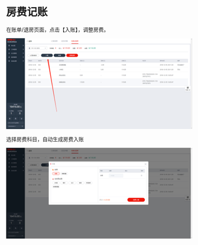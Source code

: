 # 房费记账

在账单/退房页面，点击【入账】，调整房费。

![&#x70B9;&#x51FB;&#x5165;&#x8D26;&#x8FDB;&#x884C;&#x623F;&#x8D39;&#x8C03;&#x6574;](../../../.gitbook/assets/image%20%286%29.png)

选择房费科目，自动生成房费入账  


![&#x70B9;&#x51FB;&#x623F;&#x8D39;&#xFF0C;&#x81EA;&#x52A8;&#x6839;&#x636E;&#x8BA2;&#x5355;&#x623F;&#x8D39;&#x751F;&#x6210;&#x623F;&#x8D39;&#x5165;&#x8D26;](../../../.gitbook/assets/image%20%28320%29.png)

  


